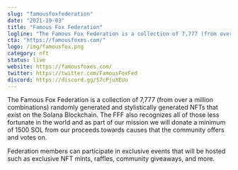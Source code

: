 ```yaml
---
slug: "famousfoxfederation"
date: "2021-10-03"
title: "Famous Fox Federation"
logline: "The Famous Fox Federation is a collection of 7,777 (from over a million combinations) randomly generated and stylistically generated NFTs that exist on the Solana Blockchain."
cta: "https://famousfoxes.com/"
logo: /img/famousfox.png
category: nft
status: live
website: https://famousfoxes.com/
twitter: https://twitter.com/FamousFoxFed
discord: https://discord.gg/S7cPjuXEUu
---
```


The Famous Fox Federation is a collection of 7,777 (from over a million combinations) randomly generated and stylistically generated NFTs that exist on the Solana Blockchain. The FFF also recognizes all of those less fortunate in the world and as part of our mission we will donate a minimum of 1500 SOL from our proceeds towards causes that the community offers and votes on.

Federation members can participate in exclusive events that will be hosted such as exclusive NFT mints, raffles, community giveaways, and more.
